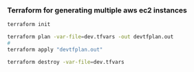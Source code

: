 ### Terraform for generating multiple aws ec2 instances

```sh
terraform init
```

```sh
terraform plan -var-file=dev.tfvars -out devtfplan.out
#
terraform apply "devtfplan.out"
```
```sh
terraform destroy -var-file=dev.tfvars
```